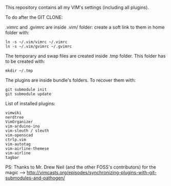 This repository contains all my VIM's settings (including all plugins).

To do after the GIT CLONE:

.vimrc and .gvimrc are inside .vim/ folder: create a soft link to them in home folder with:

    ln -s ~/.vim/vimrc ~/.vimrc
    ln -s ~/.vim/gvimrc ~/.gvimrc

The temporary and swap files are created inside .tmp folder. This folder has to be created with:

    mkdir ~/.tmp

The plugins are inside bundle's folders. To recover them with:

    git submodule init
    git submodule update

List of installed plugins:

    vimwiki
    nerdtree
    VimOrganizer
    vim-arduino-ino
    vim-sleuth / sleuth
    vim-openscad
    ctrlp.vim
    vim-autotag
    vim-airline-themese
    vim-airline
    tagbar

PS: Thanks to Mr. Drew Neil (and the other FOSS's contributors) for the magic --> http://vimcasts.org/episodes/synchronizing-plugins-with-git-submodules-and-pathogen/
